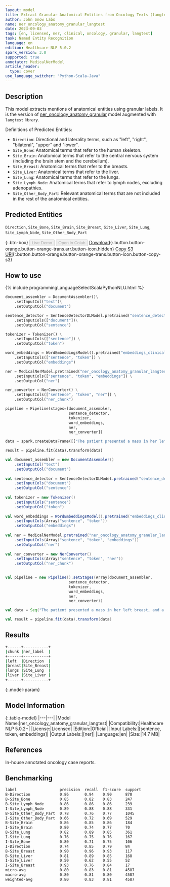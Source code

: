 ```yaml
---
layout: model
title: Extract Granular Anatomical Entities from Oncology Texts (langtest)
author: John Snow Labs
name: ner_oncology_anatomy_granular_langtest
date: 2023-09-03
tags: [en, licensed, ner, clinical, oncology, granular, langtest]
task: Named Entity Recognition
language: en
edition: Healthcare NLP 5.0.2
spark_version: 3.0
supported: true
annotator: MedicalNerModel
article_header:
  type: cover
use_language_switcher: "Python-Scala-Java"
---
```


## Description

This model extracts mentions of anatomical entities using granular labels. It is the version of [ner_oncology_anatomy_granular](https://nlp.johnsnowlabs.com/2022/11/24/ner_oncology_anatomy_granular_en.html) model augmented with `langtest` library.

Definitions of Predicted Entities:

- `Direction`: Directional and laterality terms, such as "left", "right", "bilateral", "upper" and "lower".
- `Site_Bone`: Anatomical terms that refer to the human skeleton.
- `Site_Brain`: Anatomical terms that refer to the central nervous system (including the brain stem and the cerebellum).
- `Site_Breast`: Anatomical terms that refer to the breasts.
- `Site_Liver`: Anatomical terms that refer to the liver.
- `Site_Lung`: Anatomical terms that refer to the lungs.
- `Site_Lymph_Node`: Anatomical terms that refer to lymph nodes, excluding adenopathies.
- `Site_Other_Body_Part`: Relevant anatomical terms that are not included in the rest of the anatomical entities.

## Predicted Entities

`Direction`, `Site_Bone`, `Site_Brain`, `Site_Breast`, `Site_Liver`, `Site_Lung`, `Site_Lymph_Node`, `Site_Other_Body_Part`

{:.btn-box}
<button class="button button-orange" disabled>Live Demo</button>
<button class="button button-orange" disabled>Open in Colab</button>
[Download](https://s3.amazonaws.com/auxdata.johnsnowlabs.com/clinical/models/ner_oncology_anatomy_granular_langtest_en_5.0.2_3.0_1693756631307.zip){:.button.button-orange.button-orange-trans.arr.button-icon.hidden}
[Copy S3 URI](s3://auxdata.johnsnowlabs.com/clinical/models/ner_oncology_anatomy_granular_langtest_en_5.0.2_3.0_1693756631307.zip){:.button.button-orange.button-orange-trans.button-icon.button-copy-s3}

## How to use



<div class="tabs-box" markdown="1">
{% include programmingLanguageSelectScalaPythonNLU.html %}
  
```python
document_assembler = DocumentAssembler()\
    .setInputCol("text")\
    .setOutputCol("document")

sentence_detector = SentenceDetectorDLModel.pretrained("sentence_detector_dl_healthcare", "en", "clinical/models")\
    .setInputCols(["document"])\
    .setOutputCol("sentence")

tokenizer = Tokenizer() \
    .setInputCols(["sentence"]) \
    .setOutputCol("token")

word_embeddings = WordEmbeddingsModel().pretrained("embeddings_clinical", "en", "clinical/models")\
    .setInputCols(["sentence", "token"]) \
    .setOutputCol("embeddings")                

ner = MedicalNerModel.pretrained("ner_oncology_anatomy_granular_langtest", "en", "clinical/models") \
    .setInputCols(["sentence", "token", "embeddings"]) \
    .setOutputCol("ner")

ner_converter = NerConverter() \
    .setInputCols(["sentence", "token", "ner"]) \
    .setOutputCol("ner_chunk")

pipeline = Pipeline(stages=[document_assembler,
                            sentence_detector,
                            tokenizer,
                            word_embeddings,
                            ner,
                            ner_converter])

data = spark.createDataFrame([["The patient presented a mass in her left breast, and a possible metastasis in her lungs and in her liver."]]).toDF("text")

result = pipeline.fit(data).transform(data)
```
```scala
val document_assembler = new DocumentAssembler()
    .setInputCol("text")
    .setOutputCol("document")
    
val sentence_detector = SentenceDetectorDLModel.pretrained("sentence_detector_dl_healthcare", "en", "clinical/models")
    .setInputCols("document")
    .setOutputCol("sentence")
    
val tokenizer = new Tokenizer()
    .setInputCols("sentence")
    .setOutputCol("token")
    
val word_embeddings = WordEmbeddingsModel().pretrained("embeddings_clinical", "en", "clinical/models")
    .setInputCols(Array("sentence", "token"))
    .setOutputCol("embeddings")                
    
val ner = MedicalNerModel.pretrained("ner_oncology_anatomy_granular_langtest", "en", "clinical/models")
    .setInputCols(Array("sentence", "token", "embeddings"))
    .setOutputCol("ner")
    
val ner_converter = new NerConverter()
    .setInputCols(Array("sentence", "token", "ner"))
    .setOutputCol("ner_chunk")

        
val pipeline = new Pipeline().setStages(Array(document_assembler,
                            sentence_detector,
                            tokenizer,
                            word_embeddings,
                            ner,
                            ner_converter))    

val data = Seq("The patient presented a mass in her left breast, and a possible metastasis in her lungs and in her liver.").toDS.toDF("text")

val result = pipeline.fit(data).transform(data)
```
</div>

## Results

```bash
+------+-----------+
|chunk |ner_label  |
+------+-----------+
|left  |Direction  |
|breast|Site_Breast|
|lungs |Site_Lung  |
|liver |Site_Liver |
+------+-----------+
```

{:.model-param}
## Model Information

{:.table-model}
|---|---|
|Model Name:|ner_oncology_anatomy_granular_langtest|
|Compatibility:|Healthcare NLP 5.0.2+|
|License:|Licensed|
|Edition:|Official|
|Input Labels:|[sentence, token, embeddings]|
|Output Labels:|[ner]|
|Language:|en|
|Size:|14.7 MB|

## References

In-house annotated oncology case reports.

## Benchmarking

```bash
label                   precision  recall  f1-score  support 
B-Direction             0.86       0.94    0.90      870     
B-Site_Bone             0.85       0.82    0.83      247     
B-Site_Lymph_Node       0.86       0.86    0.86      239     
I-Site_Lymph_Node       0.89       0.88    0.88      331     
B-Site_Other_Body_Part  0.78       0.76    0.77      1045    
I-Site_Other_Body_Part  0.66       0.72    0.69      529     
B-Site_Brain            0.86       0.85    0.86      184     
I-Site_Brain            0.80       0.74    0.77      70      
B-Site_Lung             0.82       0.89    0.85      361     
I-Site_Lung             0.76       0.75    0.76      167     
I-Site_Bone             0.80       0.71    0.75      106     
I-Direction             0.74       0.85    0.79      84      
B-Site_Breast           0.90       0.96    0.93      117     
B-Site_Liver            0.81       0.89    0.85      168     
I-Site_Liver            0.50       0.62    0.55      52      
I-Site_Breast           0.93       0.76    0.84      17      
micro-avg               0.80       0.83    0.81      4587    
macro-avg               0.80       0.81    0.80      4587    
weighted-avg            0.80       0.83    0.81      4587    
```
